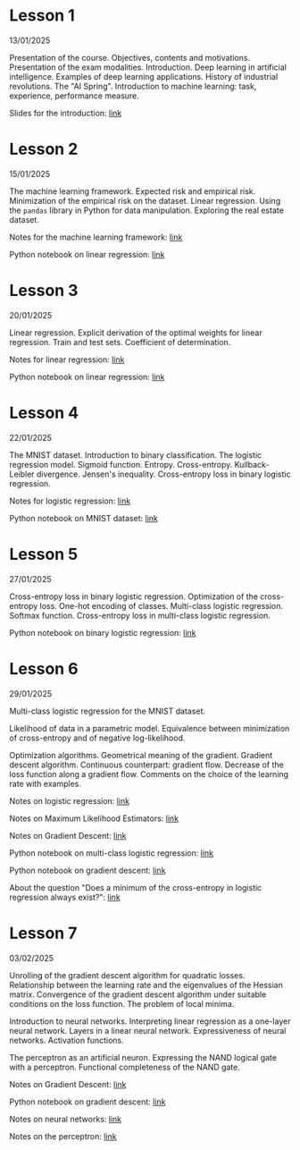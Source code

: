 # Lesson 1
13/01/2025

Presentation of the course. Objectives, contents and motivations. Presentation of the exam modalities. Introduction. Deep learning in artificial intelligence. Examples of deep learning applications. History of industrial revolutions. The "AI Spring". Introduction to machine learning: task, experience, performance measure.

Slides for the introduction: [link](slides/Introduction.pdf)

# Lesson 2 
15/01/2025

The machine learning framework. Expected risk and empirical risk. Minimization of the empirical risk on the dataset. Linear regression. Using the `pandas` library in Python for data manipulation. Exploring the real estate dataset.

Notes for the machine learning framework: [link](notes/01%20-%20The%20Machine%20Learning%20Framework.pdf)

Python notebook on linear regression: [link](notebooks/01-linear_regression_house_prices.ipynb)

# Lesson 3 
20/01/2025

Linear regression. Explicit derivation of the optimal weights for linear regression. Train and test sets. Coefficient of determination. 

Notes for linear regression: [link](notes/02%20-%20Linear%20regression.pdf)

Python notebook on linear regression: [link](notebooks/01-linear_regression_house_prices.ipynb)

# Lesson 4
22/01/2025

The MNIST dataset. Introduction to binary classification. The logistic regression model. Sigmoid function. Entropy. Cross-entropy. Kullback-Leibler divergence. Jensen's inequality. Cross-entropy loss in binary logistic regression.

Notes for logistic regression: [link](notes/03%20-%20Logistic%20regression%20&%20Cross-entropy.pdf)

Python notebook on MNIST dataset: [link](notebooks/02-using_MNIST.ipynb)

# Lesson 5 
27/01/2025

Cross-entropy loss in binary logistic regression. Optimization of the cross-entropy loss. One-hot encoding of classes. Multi-class logistic regression. Softmax function. Cross-entropy loss in multi-class logistic regression.

Python notebook on binary logistic regression: [link](notebooks/03-binary_logistic_regression.ipynb)

# Lesson 6
29/01/2025

Multi-class logistic regression for the MNIST dataset. 

Likelihood of data in a parametric model. Equivalence between minimization of cross-entropy and of negative log-likelihood. 

Optimization algorithms. Geometrical meaning of the gradient. Gradient descent algorithm. Continuous counterpart: gradient flow. Decrease of the loss function along a gradient flow. Comments on the choice of the learning rate with examples.

Notes on logistic regression: [link](notes/03%20-%20Logistic%20regression%20&%20Cross-entropy.pdf)

Notes on Maximum Likelihood Estimators: [link](notes/04%20-%20Maximum%20likelihood%20estimators.pdf)

Notes on Gradient Descent: [link](notes/05%20-%20Gradient%20Descent.pdf)

Python notebook on multi-class logistic regression: [link](notebooks/04-multiclass_logistic_regression.ipynb)

Python notebook on gradient descent: [link](notebooks/05-gradient_descent.ipynb)

About the question "Does a minimum of the cross-entropy in logistic regression always exist?": [link](notes/04bis%20-%20About%20the%20existence%20of%20min%20for%20cross-entropy.pdf)

# Lesson 7
03/02/2025

Unrolling of the gradient descent algorithm for quadratic losses. Relationship between the learning rate and the eigenvalues of the Hessian matrix. Convergence of the gradient descent algorithm under suitable conditions on the loss function. The problem of local minima.

Introduction to neural networks. Interpreting linear regression as a one-layer neural network. Layers in a linear neural network. Expressiveness of neural networks. Activation functions. 

The perceptron as an artificial neuron. Expressing the NAND logical gate with a perceptron. Functional completeness of the NAND gate. 

Notes on Gradient Descent: [link](notes/05%20-%20Gradient%20Descent.pdf)

Python notebook on gradient descent: [link](notebooks/05-gradient_descent.ipynb)

Notes on neural networks: [link](notes/06%20-%20Neural%20Networks.pdf)

Notes on the perceptron: [link](notes/07%20-%20Perceptron.pdf)